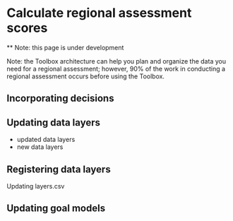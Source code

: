 # Calculate regional assessment scores

\*\* Note: this page is under development

Note: the Toolbox architecture can help you plan and organize the data you need for a regional assessment; however, 90% of the work in conducting a regional assessment occurs before using the Toolbox. 

## Incorporating decisions

## Updating data layers
- updated data layers
- new data layers

## Registering data layers
Updating layers.csv

## Updating goal models

